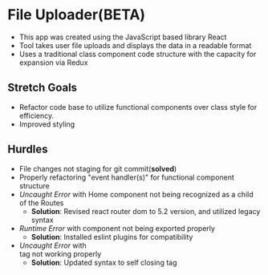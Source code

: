 # File Uploader(BETA)

- This app was created using the JavaScript based library React
- Tool takes user file uploads and displays the data in a readable format
- Uses a traditional class component code structure with the capacity for expansion via Redux

## Stretch Goals

- Refactor code base to utilize functional components over class style for efficiency.
- Improved styling

## Hurdles

- File changes not staging for git commit(**solved**)
- Properly refactoring "event handler(s)" for functional component structure
- *Uncaught Error* with Home component not being recognized as a child of the Routes
  - **Solution**: Revised react router dom to 5.2 version, and utilized legacy syntax
- *Runtime Error* with component not being exported properly
  - **Solution**: Installed eslint plugins for compatibility
- *Uncaught Error* with <br> tag not working properly
  - **Solution**: Updated syntax to self closing tag

